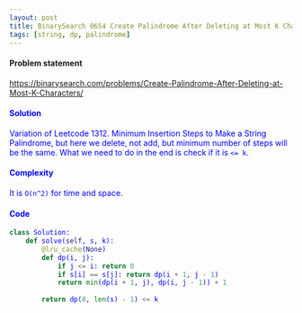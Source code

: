 ```yaml
---
layout: post
title: BinarySearch 0654 Create Palindrome After Deleting at Most K Characters
tags: [string, dp, palindrome]
---
```


#### Problem statement

<a href="https://binarysearch.com/problems/Create-Palindrome-After-Deleting-at-Most-K-Characters/"> <font color = blue>https://binarysearch.com/problems/Create-Palindrome-After-Deleting-at-Most-K-Characters/

#### Solution
Variation of Leetcode 1312. Minimum Insertion Steps to Make a String Palindrome, but here we delete, not add, but minimum number of steps will be the same. What we need to do in the end is check if it is `<= k`.

#### Complexity
It is `O(n^2)` for time and space.

#### Code
```python
class Solution:
    def solve(self, s, k):
        @lru_cache(None)
        def dp(i, j):
            if j <= i: return 0
            if s[i] == s[j]: return dp(i + 1, j - 1)
            return min(dp(i + 1, j), dp(i, j - 1)) + 1
        
        return dp(0, len(s) - 1) <= k
```
